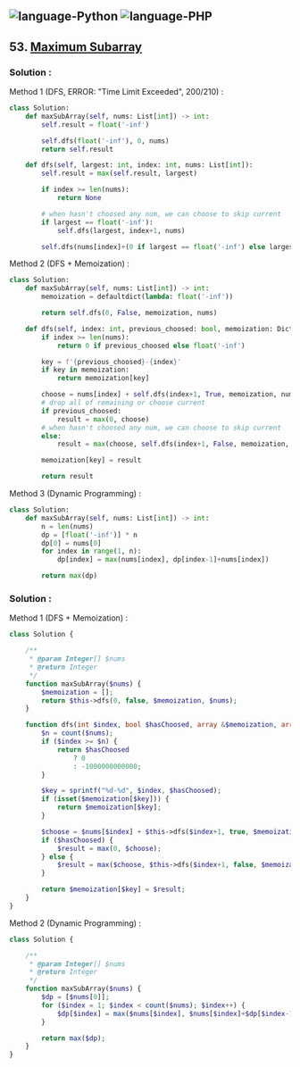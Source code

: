 ![language-Python](https://img.shields.io/badge/%20-Python-ffd43b?style=for-the-badge&logo=PYTHON)
![language-PHP](https://img.shields.io/badge/%20-PHP-acb1f9?style=for-the-badge&logo=PHP)
---

## 53. [Maximum Subarray](https://leetcode.com/problems/maximum-subarray)

### Solution :

Method 1 (DFS, ERROR: "Time Limit Exceeded", 200/210) :
```python
class Solution:
    def maxSubArray(self, nums: List[int]) -> int:
        self.result = float('-inf')

        self.dfs(float('-inf'), 0, nums)
        return self.result

    def dfs(self, largest: int, index: int, nums: List[int]):
        self.result = max(self.result, largest)

        if index >= len(nums):
            return None

        # when hasn't choosed any num, we can choose to skip current
        if largest == float('-inf'):
            self.dfs(largest, index+1, nums)

        self.dfs(nums[index]+(0 if largest == float('-inf') else largest), index+1, nums)
```

Method 2 (DFS + Memoization) :
```python
class Solution:
    def maxSubArray(self, nums: List[int]) -> int:
        memoization = defaultdict(lambda: float('-inf'))

        return self.dfs(0, False, memoization, nums)

    def dfs(self, index: int, previous_choosed: bool, memoization: Dict[int, int], nums: List[int]):
        if index >= len(nums):
            return 0 if previous_choosed else float('-inf')

        key = f'{previous_choosed}-{index}'
        if key in memoization:
            return memoization[key]

        choose = nums[index] + self.dfs(index+1, True, memoization, nums)
        # drop all of remaining or choose current
        if previous_choosed:
            result = max(0, choose)
        # when hasn't choosed any num, we can choose to skip current
        else:
            result = max(choose, self.dfs(index+1, False, memoization, nums))

        memoization[key] = result

        return result
```

Method 3 (Dynamic Programming) :
```python
class Solution:
    def maxSubArray(self, nums: List[int]) -> int:
        n = len(nums)
        dp = [float('-inf')] * n
        dp[0] = nums[0]
        for index in range(1, n):
            dp[index] = max(nums[index], dp[index-1]+nums[index])

        return max(dp)
```

### Solution :

Method 1 (DFS + Memoization) :
```php
class Solution {

    /**
     * @param Integer[] $nums
     * @return Integer
     */
    function maxSubArray($nums) {
        $memoization = [];
        return $this->dfs(0, false, $memoization, $nums);
    }

    function dfs(int $index, bool $hasChoosed, array &$memoization, array &$nums) : int {
        $n = count($nums);
        if ($index >= $n) {
            return $hasChoosed
                ? 0
                : -1000000000000;
        }

        $key = sprintf("%d-%d", $index, $hasChoosed);
        if (isset($memoization[$key])) {
            return $memoization[$key];
        }

        $choose = $nums[$index] + $this->dfs($index+1, true, $memoization, $nums);
        if ($hasChoosed) {
            $result = max(0, $choose);
        } else {
            $result = max($choose, $this->dfs($index+1, false, $memoization, $nums));
        }

        return $memoization[$key] = $result;
    }
}
```

Method 2 (Dynamic Programming) :
```php
class Solution {

    /**
     * @param Integer[] $nums
     * @return Integer
     */
    function maxSubArray($nums) {
        $dp = [$nums[0]];
        for ($index = 1; $index < count($nums); $index++) {
            $dp[$index] = max($nums[$index], $nums[$index]+$dp[$index-1]);
        }

        return max($dp);
    }
}
```
